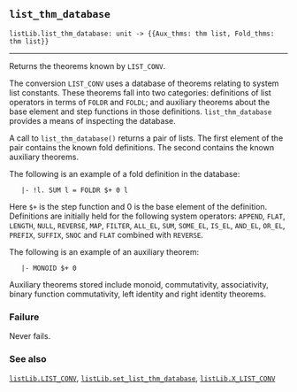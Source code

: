 ## `list_thm_database`

``` hol4
listLib.list_thm_database: unit -> {{Aux_thms: thm list, Fold_thms: thm list}}
```

------------------------------------------------------------------------

Returns the theorems known by `LIST_CONV`.

The conversion `LIST_CONV` uses a database of theorems relating to
system list constants. These theorems fall into two categories:
definitions of list operators in terms of `FOLDR` and `FOLDL`; and
auxiliary theorems about the base element and step functions in those
definitions. `list_thm_database` provides a means of inspecting the
database.

A call to `list_thm_database()` returns a pair of lists. The first
element of the pair contains the known fold definitions. The second
contains the known auxiliary theorems.

The following is an example of a fold definition in the database:

``` hol4
   |- !l. SUM l = FOLDR $+ 0 l
```

Here `$+` is the step function and 0 is the base element of the
definition. Definitions are initially held for the following system
operators: `APPEND`, `FLAT`, `LENGTH`, `NULL`, `REVERSE`, `MAP`,
`FILTER`, `ALL_EL`, `SUM`, `SOME_EL`, `IS_EL`, `AND_EL`, `OR_EL`,
`PREFIX`, `SUFFIX`, `SNOC` and `FLAT` combined with `REVERSE`.

The following is an example of an auxiliary theorem:

``` hol4
   |- MONOID $+ 0
```

Auxiliary theorems stored include monoid, commutativity, associativity,
binary function commutativity, left identity and right identity
theorems.

### Failure

Never fails.

### See also

[`listLib.LIST_CONV`](#listLib.LIST_CONV),
[`listLib.set_list_thm_database`](#listLib.set_list_thm_database),
[`listLib.X_LIST_CONV`](#listLib.X_LIST_CONV)
